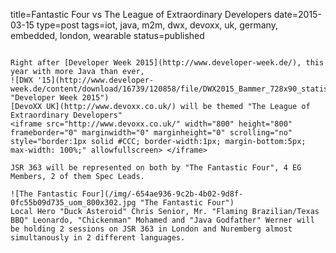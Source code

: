 title=Fantastic Four vs The League of Extraordinary Developers
date=2015-03-15
type=post
tags=iot, java, m2m, dwx, devoxx, uk, germany, embedded, london, wearable
status=published
~~~~~~

Right after [Developer Week 2015](http://www.developer-week.de/), this year with more Java than ever,
![DWX '15](http://www.developer-week.de/content/download/16739/120858/file/DWX2015_Bammer_728x90_statisch.png "Developer Week 2015")
[DevoXX UK](http://www.devoxx.co.uk/) will be themed "The League of Extraordinary Developers"
<iframe src="http://www.devoxx.co.uk/" width="800" height="800" frameborder="0" marginwidth="0" marginheight="0" scrolling="no" style="border:1px solid #CCC; border-width:1px; margin-bottom:5px; max-width: 100%;" allowfullscreen> </iframe>

JSR 363 will be represented on both by "The Fantastic Four", 4 EG Members, 2 of them Spec Leads.

![The Fantastic Four](/img/-654ae936-9c2b-4b02-9d8f-0fc55b09d735_uom_800x302.jpg "The Fantastic Four")
Local Hero "Duck Asteroid" Chris Senior, Mr. "Flaming Brazilian/Texas BBQ" Leonardo, "Chickenman" Mohamed and "Java Godfather" Werner will be holding 2 sessions on JSR 363 in London and Nuremberg almost simultanously in 2 different languages.

